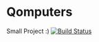 # Qomputers
Small Project :)
[![Build Status](https://travis-ci.org/HudsonGraeme/Qomputers.svg?branch=master)](https://travis-ci.org/HudsonGraeme/Qomputers)
